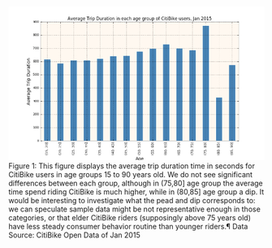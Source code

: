 ![plot: my .bashrc](HW7_plot.png)
Figure 1: This figure displays the average trip duration time in seconds for CitiBike users in age groups 15 to 90 years old. We do not see significant differences between each group, although in (75,80] age group the average time spend riding CitiBike is much higher, while in (80,85] age group a dip. It would be interesting to investigate what the pead and dip corresponds to: we can speculate sample data might be not representative enough in those categories, or that elder CitiBike riders (supposingly above 75 years old) have less steady consumer behavior routine than younger riders.¶
Data Source: CitiBike Open Data of Jan 2015
